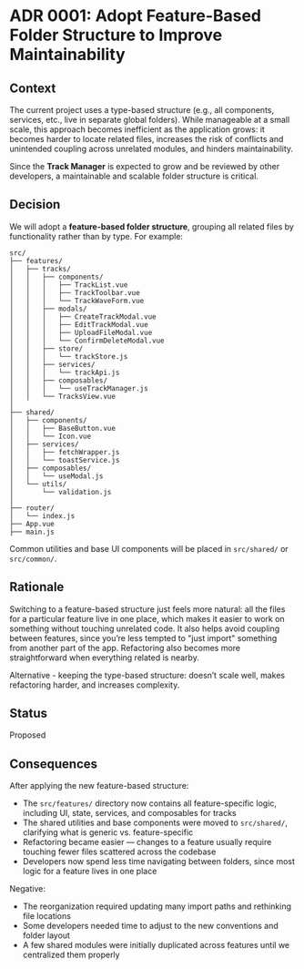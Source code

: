 # ADR 0001: Adopt Feature-Based Folder Structure to Improve Maintainability

## Context

The current project uses a type-based structure (e.g., all components, services, etc., live in separate global folders). While manageable at a small scale, this approach becomes inefficient as the application grows: it becomes harder to locate related files, increases the risk of conflicts and unintended coupling across unrelated modules, and hinders maintainability.

Since the **Track Manager** is expected to grow and be reviewed by other developers, a maintainable and scalable folder structure is critical.

## Decision

We will adopt a **feature-based folder structure**, grouping all related files by functionality rather than by type. For example:

```
src/
├── features/
│   ├── tracks/
│   │   ├── components/
│   │   │   ├── TrackList.vue
│   │   │   ├── TrackToolbar.vue
│   │   │   └── TrackWaveForm.vue
│   │   ├── modals/
│   │   │   ├── CreateTrackModal.vue
│   │   │   ├── EditTrackModal.vue
│   │   │   ├── UploadFileModal.vue
│   │   │   └── ConfirmDeleteModal.vue
│   │   ├── store/
│   │   │   └── trackStore.js
│   │   ├── services/
│   │   │   └── trackApi.js
│   │   ├── composables/
│   │   │   └── useTrackManager.js
│   │   └── TracksView.vue
│
├── shared/
│   ├── components/
│   │   ├── BaseButton.vue
│   │   └── Icon.vue
│   ├── services/
│   │   ├── fetchWrapper.js
│   │   └── toastService.js
│   ├── composables/
│   │   └── useModal.js
│   └── utils/
│       └── validation.js
│
├── router/
│   └── index.js
├── App.vue
├── main.js
```

Common utilities and base UI components will be placed in `src/shared/` or `src/common/`.

## Rationale

Switching to a feature-based structure just feels more natural: all the files for a particular feature live in one place, which makes it easier to work on something without touching unrelated code. It also helps avoid coupling between features, since you’re less tempted to "just import" something from another part of the app. Refactoring also becomes more straightforward when everything related is nearby.

Alternative - keeping the type-based structure: doesn’t scale well, makes refactoring harder, and increases complexity.

## Status

Proposed

## Consequences

After applying the new feature-based structure:

- The `src/features/` directory now contains all feature-specific logic, including UI, state, services, and composables for tracks
- The shared utilities and base components were moved to `src/shared/`, clarifying what is generic vs. feature-specific
- Refactoring became easier — changes to a feature usually require touching fewer files scattered across the codebase
- Developers now spend less time navigating between folders, since most logic for a feature lives in one place

Negative:

- The reorganization required updating many import paths and rethinking file locations
- Some developers needed time to adjust to the new conventions and folder layout
- A few shared modules were initially duplicated across features until we centralized them properly
